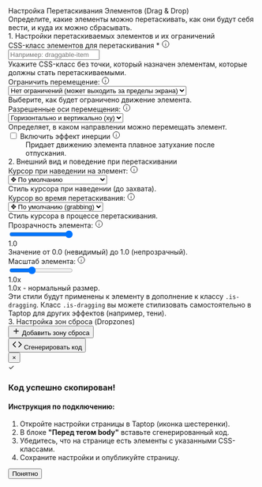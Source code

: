 <div id="drag-drop-generator" class="generator-container">
  <div class="generator-header">
    <div class="generator-title">Настройка Перетаскивания Элементов (Drag & Drop)</div>
    <div class="generator-subtitle">Определите, какие элементы можно перетаскивать, как они будут себя вести, и куда их можно сбрасывать.</div>
  </div>

  <div class="settings-block">
    <div class="settings-section">
      <div class="settings-section-title">1. Настройки перетаскиваемых элементов и их ограничений</div>
      <div class="settings-row">
        <div class="setting-group">
          <div class="label-with-tooltip">
            <label for="dnd-draggable-selector">CSS-класс элементов для перетаскивания <span class="required-indicator">*</span></label>
            <span class="tooltip-icon" data-tooltip="Укажите CSS-класс (без точки), который назначен элементам, которые должны стать перетаскиваемыми. Например: draggable-item">
              <svg width="16" height="16" viewBox="0 0 24 24" fill="none" xmlns="http://www.w3.org/2000/svg"><circle cx="12" cy="12" r="10" stroke="currentColor" stroke-width="1.5"/><path d="M12 17V11" stroke="currentColor" stroke-width="1.5" stroke-linecap="round"/><circle cx="12" cy="7.5" r="0.5" fill="currentColor" stroke="currentColor" stroke-width="0.5"/></svg>
            </span>
          </div>
          <input type="text" id="dnd-draggable-selector" class="text-input" placeholder="Например: draggable-item">
          <div class="helper-text">Укажите CSS-класс без точки, который назначен элементам, которые должны стать перетаскиваемыми.</div>
        </div>
      </div>
      <div class="settings-row">
        <div class="setting-group">
          <div class="label-with-tooltip">
            <label for="dnd-containment-type">Ограничить перемещение:</label>
            <span class="tooltip-icon" data-tooltip="Определяет область, в которой элемент может перемещаться. 'Нет ограничений' - элемент может выходить за пределы экрана. 'Родительским элементом' - элемент не выйдет за границы своего прямого родителя. 'Вьюпортом' - элемент останется в видимой части окна. 'Пользовательским селектором' - укажите класс контейнера.">
              <svg width="16" height="16" viewBox="0 0 24 24" fill="none" xmlns="http://www.w3.org/2000/svg"><circle cx="12" cy="12" r="10" stroke="currentColor" stroke-width="1.5"/><path d="M12 17V11" stroke="currentColor" stroke-width="1.5" stroke-linecap="round"/><circle cx="12" cy="7.5" r="0.5" fill="currentColor" stroke="currentColor" stroke-width="0.5"/></svg>
            </span>
          </div>
          <select id="dnd-containment-type" class="select-styled">
            <option value="none" selected>Нет ограничений (может выходить за пределы экрана)</option>
            <option value="parent">Родительским элементом</option>
            <option value="viewport">Вьюпортом (экраном)</option>
            <option value="custom">Пользовательским селектором</option>
          </select>
          <div class="helper-text">Выберите, как будет ограничено движение элемента.</div>
</div>
<div class="setting-group" id="dnd-custom-containment-group" style="display: none;">
          <div class="label-with-tooltip">
            <label for="dnd-custom-containment-selector">CSS-селектор контейнера-ограничителя:</label>
            <span class="tooltip-icon" data-tooltip="Если выбрано ограничение 'Пользовательским селектором', укажите здесь CSS-класс этого контейнера (без точки). Например: drag-area">
              <svg width="16" height="16" viewBox="0 0 24 24" fill="none" xmlns="http://www.w3.org/2000/svg"><circle cx="12" cy="12" r="10" stroke="currentColor" stroke-width="1.5"/><path d="M12 17V11" stroke="currentColor" stroke-width="1.5" stroke-linecap="round"/><circle cx="12" cy="7.5" r="0.5" fill="currentColor" stroke="currentColor" stroke-width="0.5"/></svg>
            </span>
          </div>
  <input type="text" id="dnd-custom-containment-selector" class="text-input" placeholder="Например: drag-area">
  <div class="helper-text">Укажите CSS-класс (например, <code>my-container</code>) или ID (например, <code>#myContainer</code>).</div>
</div>
        <div class="setting-group">
          <div class="label-with-tooltip">
            <label for="dnd-axis">Разрешенные оси перемещения:</label>
            <span class="tooltip-icon" data-tooltip="Определяет, можно ли перемещать элемент по горизонтали (X), по вертикали (Y) или в любом направлении (XY).">
              <svg width="16" height="16" viewBox="0 0 24 24" fill="none" xmlns="http://www.w3.org/2000/svg"><circle cx="12" cy="12" r="10" stroke="currentColor" stroke-width="1.5"/><path d="M12 17V11" stroke="currentColor" stroke-width="1.5" stroke-linecap="round"/><circle cx="12" cy="7.5" r="0.5" fill="currentColor" stroke="currentColor" stroke-width="0.5"/></svg>
            </span>
          </div>
          <select id="dnd-axis" class="select-styled">
            <option value="xy" selected>Горизонтально и вертикально (xy)</option>
            <option value="x">Только горизонтально (x)</option>
            <option value="y">Только вертикально (y)</option>
          </select>
          <div class="helper-text">Определяет, в каком направлении можно перемещать элемент.</div>
        </div>
      </div>
      <div class="settings-row">
        <div class="setting-group">
          <div class="label-with-tooltip">
            <label class="checkbox-container">
              <input type="checkbox" id="dnd-inertia">
              <span class="checkmark"></span>
              <span class="checkbox-option-label">Включить эффект инерции</span>
            </label>
            <span class="tooltip-icon" data-tooltip="Придает движению элемента плавное затухание после отпускания, имитируя физическую инерцию.">
              <svg width="16" height="16" viewBox="0 0 24 24" fill="none" xmlns="http://www.w3.org/2000/svg"><circle cx="12" cy="12" r="10" stroke="currentColor" stroke-width="1.5"/><path d="M12 17V11" stroke="currentColor" stroke-width="1.5" stroke-linecap="round"/><circle cx="12" cy="7.5" r="0.5" fill="currentColor" stroke="currentColor" stroke-width="0.5"/></svg>
            </span>
          </div>
          <div class="helper-text" style="margin-left: 35px;">Придает движению элемента плавное затухание после отпускания.</div>
        </div>
      </div>
    </div>
<div class="settings-block">      
<div class="settings-section">
        <div class="settings-section-title">2. Внешний вид и поведение при перетаскивании</div>
        <div class="settings-row">
          <div class="setting-group">
            <div class="label-with-tooltip">
              <label for="dnd-hover-cursor">Курсор при наведении на элемент:</label>
              <span class="tooltip-icon" data-tooltip="Выберите стиль курсора, который будет отображаться при наведении мыши на перетаскиваемый элемент (до его захвата).">
                <svg width="16" height="16" viewBox="0 0 24 24" fill="none" xmlns="http://www.w3.org/2000/svg"><circle cx="12" cy="12" r="10" stroke="currentColor" stroke-width="1.5"/><path d="M12 17V11" stroke="currentColor" stroke-width="1.5" stroke-linecap="round"/><circle cx="12" cy="7.5" r="0.5" fill="currentColor" stroke="currentColor" stroke-width="0.5"/></svg>
              </span>
            </div>
            <select id="dnd-hover-cursor" class="select-styled">
              <option value="" selected>✥ По умолчанию</option>
              <option value="grab">🖐️ Схватить (grab)</option>
              <option value="pointer">👉 Указатель (pointer)</option>
              <option value="move">✥ Перемещение (move)</option>
              <option value="help">❓ Помощь (help)</option>
              <option value="wait">⏳ Ожидание (wait)</option>
              <option value="crosshair">十字 Перекрестие (crosshair)</option>
            </select>
            <div class="helper-text">Стиль курсора при наведении (до захвата).</div>
          </div>
          <div class="setting-group">
            <div class="label-with-tooltip">
              <label for="dnd-dragging-cursor">Курсор во время перетаскивания:</label>
              <span class="tooltip-icon" data-tooltip="Выберите стиль курсора, который будет отображаться непосредственно в процессе перетаскивания элемента.">
                <svg width="16" height="16" viewBox="0 0 24 24" fill="none" xmlns="http://www.w3.org/2000/svg"><circle cx="12" cy="12" r="10" stroke="currentColor" stroke-width="1.5"/><path d="M12 17V11" stroke="currentColor" stroke-width="1.5" stroke-linecap="round"/><circle cx="12" cy="7.5" r="0.5" fill="currentColor" stroke="currentColor" stroke-width="0.5"/></svg>
              </span>
            </div>
            <select id="dnd-dragging-cursor" class="select-styled">
              <option value="" selected>✥ По умолчанию (grabbing)</option>
              <option value="grabbing">✊ Захвачено (grabbing)</option>
              <option value="move">✥ Перемещение (move)</option>
              <option value="no-change">Без изменений от hover</option>
              <option value="none">🚫 Скрыть курсор (none)</option>
              <option value="pointer">👉 Указатель (pointer)</option>
            </select>
            <div class="helper-text">Стиль курсора в процессе перетаскивания.</div>
          </div>
        </div>
        <div class="settings-row">
            <div class="setting-group">
                <div class="label-with-tooltip">
                  <label for="dnd-drag-opacity-slider">Прозрачность элемента:</label>
                  <span class="tooltip-icon" data-tooltip="От 0.0 (полностью прозрачный) до 1.0 (непрозрачный). Определяет видимость элемента во время перетаскивания.">
                    <svg width="16" height="16" viewBox="0 0 24 24" fill="none" xmlns="http://www.w3.org/2000/svg"><circle cx="12" cy="12" r="10" stroke="currentColor" stroke-width="1.5"/><path d="M12 17V11" stroke="currentColor" stroke-width="1.5" stroke-linecap="round"/><circle cx="12" cy="7.5" r="0.5" fill="currentColor" stroke="currentColor" stroke-width="0.5"/></svg>
                  </span>
                </div>
                <div class="slider-container">
                  <input type="range" id="dnd-drag-opacity-slider" class="slider" min="0" max="1" value="1" step="0.05">
                  <div class="slider-value">
                    <span id="dnd-drag-opacity-value" class="slider-value-primary">1.0</span>
                  </div>
                </div>
                <div class="helper-text">Значение от 0.0 (невидимый) до 1.0 (непрозрачный).</div>
            </div>
            <div class="setting-group">
                <div class="label-with-tooltip">
                  <label for="dnd-drag-scale-slider">Масштаб элемента:</label>
                  <span class="tooltip-icon" data-tooltip="От 0.5 (уменьшение в 2 раза) до 2.0 (увеличение в 2 раза). Значение 1.0 - без изменений.">
                    <svg width="16" height="16" viewBox="0 0 24 24" fill="none" xmlns="http://www.w3.org/2000/svg"><circle cx="12" cy="12" r="10" stroke="currentColor" stroke-width="1.5"/><path d="M12 17V11" stroke="currentColor" stroke-width="1.5" stroke-linecap="round"/><circle cx="12" cy="7.5" r="0.5" fill="currentColor" stroke="currentColor" stroke-width="0.5"/></svg>
                  </span>
                </div>
                <div class="slider-container">
                  <input type="range" id="dnd-drag-scale-slider" class="slider" min="0.5" max="2" value="1" step="0.05">
                  <div class="slider-value">
                    <span id="dnd-drag-scale-value" class="slider-value-primary">1.0x</span>
                  </div>
                </div>
                <div class="helper-text">1.0x - нормальный размер.</div>
            </div>
        </div>
        <div class="helper-text">Эти стили будут применены к элементу в дополнение к классу <code>.is-dragging</code>. Класс <code>.is-dragging</code> вы можете стилизовать самостоятельно в Taptop для других эффектов (например, тени).</div>
    </div>
  </div>

  <div class="settings-block">
    <div class="settings-section">
      <div class="settings-section-title">3. Настройка зон сброса (Dropzones)</div>
      <div id="dnd-dropzone-rules-container">
        </div>
      <button id="dnd-add-dropzone-rule-button" class="add-rule-button">
        <svg width="16" height="16" viewBox="0 0 24 24" fill="none" xmlns="http://www.w3.org/2000/svg">
          <path d="M12 5V19M5 12H19" stroke="currentColor" stroke-width="2" stroke-linecap="round" stroke-linejoin="round"/>
        </svg>
        Добавить зону сброса
      </button>
    </div>
  </div>

  <div class="action-section">
    <button id="generate-btn" class="generate-button">
      <svg width="20" height="20" viewBox="0 0 24 24" fill="none" xmlns="http://www.w3.org/2000/svg"><path d="M16 18l6-6-6-6" stroke="currentColor" stroke-width="2" stroke-linecap="round" stroke-linejoin="round"/><path d="M8 6l-6 6 6 6" stroke="currentColor" stroke-width="2" stroke-linecap="round" stroke-linejoin="round"/></svg>
      <span class="button-text">Сгенерировать код</span>
    </button>
  </div>

  <div id="success-modal" class="modal">
    <div class="modal-content">
      <button class="close-modal">&times;</button>
      <div class="modal-header">
        <div class="success-icon">✓</div>
        <h3>Код успешно скопирован!</h3>
      </div>
      <div class="instruction-block">
        <h4>Инструкция по подключению:</h4>
        <ol>
          <li>Откройте настройки страницы в Taptop (иконка шестеренки).</li>
          <li>В блоке <strong>"Перед тегом body"</strong> вставьте сгенерированный код.</li>
          <li>Убедитесь, что на странице есть элементы с указанными CSS-классами.</li>
          <li>Сохраните настройки и опубликуйте страницу.</li>
        </ol>
      </div>
      <button class="close-button">Понятно</button>
    </div>
  </div>
</div>

<template id="dnd-dropzone-rule-template">
  <div class="rule-card dnd-dropzone-rule-card" data-rule-id="">
    <div class="rule-header">
      <div class="rule-title">Зона сброса <span class="rule-badge rule-number">1</span></div>
      <button class="remove-rule-button" type="button" aria-label="Удалить зону сброса">
        <svg width="16" height="16" viewBox="0 0 24 24" fill="none" xmlns="http://www.w3.org/2000/svg"><path d="M18 6L6 18M6 6l12 12" stroke="currentColor" stroke-width="2" stroke-linecap="round" stroke-linejoin="round"/></svg>
      </button>
    </div>
    <div class="rule-body">
      <div class="settings-row">
        <div class="setting-group">
          <label for="dnd-dropzone-selector-template">CSS-класс зоны сброса <span class="required-indicator">*</span></label>
          <input type="text" class="text-input dnd-dropzone-selector" id="dnd-dropzone-selector-template" name="dropzoneSelector" placeholder="Например: drop-target-area">
          <div class="helper-text">Укажите CSS-класс элемента, который будет служить зоной для сброса.</div>
        </div>
        <div class="setting-group">
          <label for="dnd-accept-draggables-template">CSS-класс(ы) принимаемых элементов <span class="required-indicator">*</span></label>
          <input type="text" class="text-input dnd-accept-draggables" id="dnd-accept-draggables-template" name="acceptDraggables" placeholder="Например: draggable-item, card">
          <div class="helper-text">Укажите CSS-класс (или несколько через запятую) перетаскиваемых элементов, которые можно сбросить в эту зону.</div>
        </div>
      </div>
      <div class="settings-row">
        <div class="setting-group">
          <label for="dnd-ondragenter-class-template">CSS-класс для зоны при перетаскивании над ней (опционально)</label>
          <input type="text" class="text-input dnd-ondragenter-class" id="dnd-ondragenter-class-template" name="onDragEnterClass" placeholder="Например: drop-active">
          <div class="helper-text">Этот класс будет добавлен зоне, когда совместимый элемент перетаскивается над ней.</div>
        </div>
        <div class="setting-group">
          <label for="dnd-candrop-class-template">CSS-класс для перетаскиваемого элемента над зоной (опционально)</label>
          <input type="text" class="text-input dnd-candrop-class" id="dnd-candrop-class-template" name="canDropClass" placeholder="Например: can-be-dropped">
          <div class="helper-text">Этот класс будет добавлен перетаскиваемому элементу, когда он находится над этой зоной и может быть сброшен.</div>
        </div>
      </div>
    </div>
  </div>
</template>
